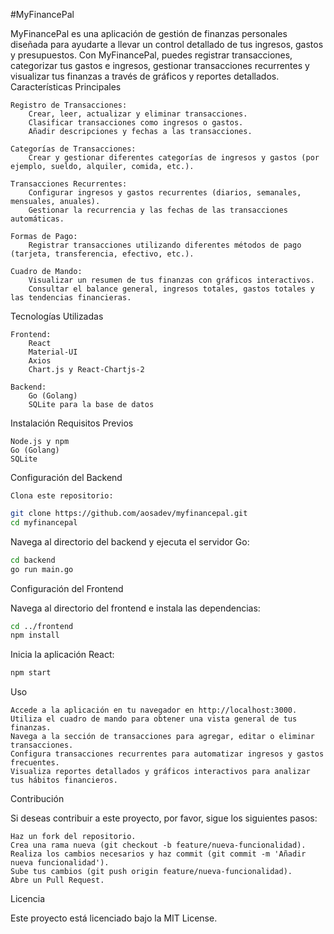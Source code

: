 #MyFinancePal

MyFinancePal es una aplicación de gestión de finanzas personales diseñada para ayudarte a llevar un control detallado de tus ingresos, gastos y presupuestos. Con MyFinancePal, puedes registrar transacciones, categorizar tus gastos e ingresos, gestionar transacciones recurrentes y visualizar tus finanzas a través de gráficos y reportes detallados.
Características Principales

    Registro de Transacciones:
        Crear, leer, actualizar y eliminar transacciones.
        Clasificar transacciones como ingresos o gastos.
        Añadir descripciones y fechas a las transacciones.

    Categorías de Transacciones:
        Crear y gestionar diferentes categorías de ingresos y gastos (por ejemplo, sueldo, alquiler, comida, etc.).

    Transacciones Recurrentes:
        Configurar ingresos y gastos recurrentes (diarios, semanales, mensuales, anuales).
        Gestionar la recurrencia y las fechas de las transacciones automáticas.

    Formas de Pago:
        Registrar transacciones utilizando diferentes métodos de pago (tarjeta, transferencia, efectivo, etc.).

    Cuadro de Mando:
        Visualizar un resumen de tus finanzas con gráficos interactivos.
        Consultar el balance general, ingresos totales, gastos totales y las tendencias financieras.

Tecnologías Utilizadas

    Frontend:
        React
        Material-UI
        Axios
        Chart.js y React-Chartjs-2

    Backend:
        Go (Golang)
        SQLite para la base de datos

Instalación
Requisitos Previos

    Node.js y npm
    Go (Golang)
    SQLite

Configuración del Backend

    Clona este repositorio:


```bash
git clone https://github.com/aosadev/myfinancepal.git
cd myfinancepal
```
Navega al directorio del backend y ejecuta el servidor Go:

```bash
cd backend
go run main.go
```
Configuración del Frontend

Navega al directorio del frontend e instala las dependencias:

```bash
cd ../frontend
npm install
```
Inicia la aplicación React:

```bash
npm start
```

Uso

    Accede a la aplicación en tu navegador en http://localhost:3000.
    Utiliza el cuadro de mando para obtener una vista general de tus finanzas.
    Navega a la sección de transacciones para agregar, editar o eliminar transacciones.
    Configura transacciones recurrentes para automatizar ingresos y gastos frecuentes.
    Visualiza reportes detallados y gráficos interactivos para analizar tus hábitos financieros.

Contribución

Si deseas contribuir a este proyecto, por favor, sigue los siguientes pasos:

    Haz un fork del repositorio.
    Crea una rama nueva (git checkout -b feature/nueva-funcionalidad).
    Realiza los cambios necesarios y haz commit (git commit -m 'Añadir nueva funcionalidad').
    Sube tus cambios (git push origin feature/nueva-funcionalidad).
    Abre un Pull Request.

Licencia

Este proyecto está licenciado bajo la MIT License.
